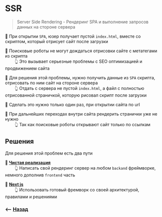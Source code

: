 # SSR
>  Server Side Rendering - Рендеринг SPA и выполнение запросов данных на стороне сервера 

🎯 При открытии `SPA`, юзер получает пустой `index.html`, вместе со скриптом, который отрисует сайт после загрузки

🎯 Поисковые роботы не могут дождаться отрисовки сайте с метатегами из скрипта  
&emsp;&emsp; 👆 Это вызывает серьезные проблемы с SEO оптимизацией и продвижением сайта   

🎯 Для решения этой проблемы, нужно получить данные из `SPA` скрипта, отрисовать по ним сайт на стороне сервера  
&emsp;&emsp; 👆 Отдать с сервера не пустой `index.html`, а файл с полностью отрисованной страничкой, которую рисовал скрипт после загрузки

🎯 Сделать это нужно только один раз, при открытии сайта по url

🎯 При дальнейших переходах внутри сайта рендерить странички уже не нужно  
&emsp;&emsp; 👆 Так как поисковые роботы открывают сайт только по ссылкам

## Решения
Для решения этой проблем есть два пути

🔹 **<a href="./pages/hydrate/readme.md">Чистая реализация</a>**  
&emsp;&emsp; 👆 Написать свой рендеринг сервер на любом `backand` фреймворке, немного дополнив `frontend` часть   

🔹 **<a href="./pages/next-js/readme.md">Next js</a>**  
&emsp;&emsp; 👆 Использовать готовый фремворк со своей архитектурой, правилами и решениями


### ⟵ **<a href="../../readme.md">Назад</a>**